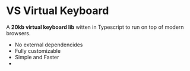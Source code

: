 
# VS Virtual Keyboard

A **20kb virtual keyboard lib** witten in Typescript to run on top of modern browsers.

 - No external dependencides
 - Fully customizable
 - Simple and Faster
 - 

